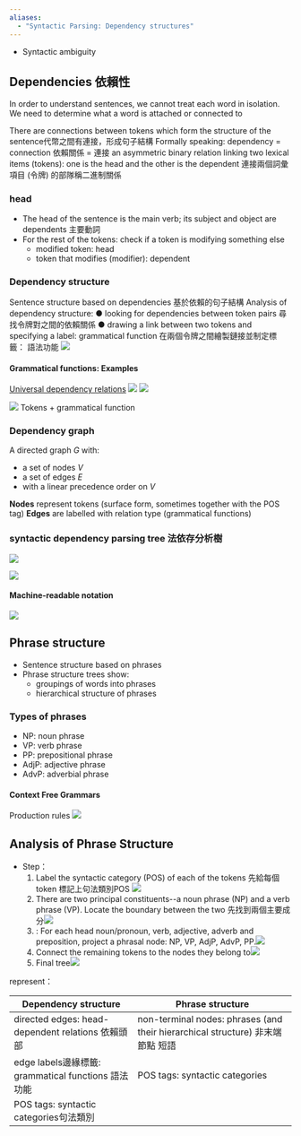 ```yaml
---
aliases:
  - "Syntactic Parsing: Dependency structures"
---
```

- Syntactic ambiguity


## Dependencies 依賴性

In order to understand sentences, we cannot treat each word in isolation.
We need to determine what a word is attached or connected to

There are connections between tokens which form the structure of the sentence代幣之間有連接，形成句子結構
Formally speaking: dependency = connection 依賴關係 = 連接
	an asymmetric binary relation linking two lexical items (tokens): one is the head and the other is the dependent 連接兩個詞彙項目 (令牌) 的部隊稱二進制關係


### head 
- The head of the sentence is the main verb; its subject and object are dependents 主要動詞 
- For the rest of the tokens: check if a token is modifying something else
	- modified token: head
	- token that modifies (modifier): dependent

### Dependency structure
Sentence structure based on dependencies 基於依賴的句子結構
Analysis of dependency structure:
● looking for dependencies between token pairs 尋找令牌對之間的依賴關係
● drawing a link between two tokens and specifying a label: grammatical function 在兩個令牌之間繪製鏈接並制定標籤： 語法功能
![](PICTURE/Syntactic%20Parsing%20Dependency%20structures/74a1267a85f6cb40d0daa59726b7b946_MD5.jpeg)


#### Grammatical functions: Examples

[Universal dependency relations](https://universaldependencies.org/u/dep/)
![](PICTURE/Syntactic%20Parsing%20Dependency%20structures/e658e246522513b6f59f27f29b72d7cc_MD5.jpeg)
![](PICTURE/Syntactic%20Parsing%20Dependency%20structures/a819b3b643f106f55c06c6d9abd73a43_MD5.jpeg)


![](PICTURE/Syntactic%20Parsing%20Dependency%20structures/361eeb88d26a0a59327ed7feef83535a_MD5.jpeg)
Tokens + grammatical function


### Dependency graph

A directed graph $G$ with: 
- a set of nodes $V$
- a set of edges $E$
- with a linear precedence order on $V$

**Nodes** represent tokens (surface form, sometimes together with the POS tag)
**Edges** are labelled with relation type (grammatical functions)


### syntactic dependency parsing tree 法依存分析樹
![](PICTURE/Syntactic%20Parsing%20Dependency%20structures/950ce3491d896ee83ce8a48ac803c561_MD5.jpeg)

![](PICTURE/Syntactic%20Parsing%20Dependency%20structures/d9493f2b535dbb18f25d89be3f1d4e08_MD5.jpeg)


#### Machine-readable notation
![](PICTURE/Syntactic%20Parsing%20Dependency%20structures/f29a8caa3cec753fb808b7305536efac_MD5.jpeg)


## Phrase structure 
- Sentence structure based on phrases
- Phrase structure trees show:
	- groupings of words into phrases
	- hierarchical structure of phrases

### Types of phrases

- NP: noun phrase
- VP: verb phrase
- PP: prepositional phrase
- AdjP: adjective phrase
- AdvP: adverbial phrase

#### Context Free Grammars
Production rules
![](PICTURE/Syntactic%20Parsing%20Dependency%20structures/544b44e1b3d0abcc4472e6dc2bf6ce8b_MD5.jpeg)


## Analysis of Phrase Structure
- Step： 
	1. Label the syntactic category (POS) of each of the tokens 先給每個token 標記上句法類別POS ![](PICTURE/Syntactic%20Parsing%20Dependency%20structures/f2f058df54f5154202d6227dd79b81e3_MD5.jpeg)
	2.  There are two principal constituents--a noun phrase (NP) and a verb phrase (VP). Locate the boundary between the two 先找到兩個主要成分![](PICTURE/Syntactic%20Parsing%20Dependency%20structures/53dc60012d02cdc1495bc611fd731cfe_MD5.jpeg)
	3. : For each head noun/pronoun, verb, adjective, adverb and preposition, project a phrasal node: NP, VP, AdjP, AdvP, PP.![](PICTURE/Syntactic%20Parsing%20Dependency%20structures/3d1837533e260bb4fd9f41cab2e1bc4c_MD5.jpeg)
	4. Connect the remaining tokens to the nodes they belong to![](PICTURE/Syntactic%20Parsing%20Dependency%20structures/896a69db9924db488f36cd8ab6977b32_MD5.jpeg)
	5. Final tree![](PICTURE/Syntactic%20Parsing%20Dependency%20structures/031ebb8a5ceff64d30946f70f5ef65af_MD5.jpeg)

represent：

| Dependency structure                          | Phrase structure                                                        |
| --------------------------------------------- | ----------------------------------------------------------------------- |
| directed edges: head-dependent relations 依賴頭部 | non-terminal nodes: phrases (and their hierarchical structure) 非末端節點 短語 |
| edge labels邊緣標籤: grammatical functions 語法功能   | POS tags: syntactic categories                                          |
| POS tags: syntactic categories句法類別            |                                                                         |




























